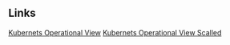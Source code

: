 ## Links

[Kubernets Operational View](localhost:32000)
[Kubernets Operational View Scalled](localhost:32000/#scale=3.0)
